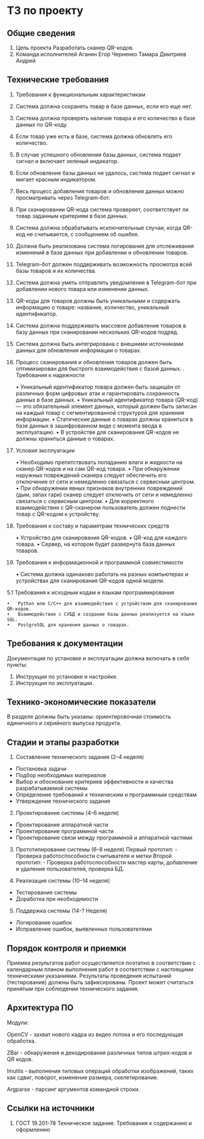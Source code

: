 # ТЗ по проекту

## Общие сведения

1. Цель проекта
Разработать сканер QR-кодов.
2. Команда исполнителей
Аганин Егор 
Черненко Тамара
Дмитриев Андрей
## Технические требования

1. Требования к функциональным характеристикам
1. Система должна сохранять товар в базе данных, если его еще нет.
2. Система должна проверять наличие товара и его количество в базе данных по QR-коду.
3. Если товар уже есть в базе, система должна обновлять его количество.
4. В случае успешного обновления базы данных, система подает сигнал и включает зеленый индикатор.
5. Если обновление базы данных не удалось, система подает сигнал и мигает красным индикатором.
6. Весь процесс добавления товаров и обновления данных можно просматривать через Telegram-бот.
7. При сканировании QR-кода система проверяет, соответствует ли товар заданным критериям в базе данных.
8. Система должна обрабатывать исключительные случаи, когда QR-код не считывается, с сообщением об ошибке.
9. Должна быть реализована система логирования для отслеживания изменений в базе данных при добавлении и обновлении товаров.
10. Telegram-бот должен поддерживать возможность просмотра всей базы товаров и их количества.
11. Система должна уметь отправлять уведомления в Telegram-бот при добавлении нового товара или изменении данных.
12. QR-коды для товаров должны быть уникальными и содержать информацию о товаре: название, количество, уникальный идентификатор.
13. Система должна поддерживать массовое добавление товаров в базу данных при сканировании нескольких QR-кодов подряд.
14. Система должна быть интегрирована с внешними источниками данных для обновления информации о товарах.
15. Процесс сканирования и обновления товаров должен быть оптимизирован для быстрого взаимодействия с базой данных.
. Требования к надежности

	•	Уникальный идентификатор товара должен быть защищён от различных форм цифровых атак и гарантировать сохранность данных в базе данных.
	•	Уникальный идентификатор товара (QR-код) — это обязательный элемент данных, который должен быть записан на каждый товар с сегментированной структурой для хранения информации.
	•	Статические данные о товарах должны храниться в базе данных в зашифрованном виде с момента ввода в эксплуатацию.
	•	В устройстве для сканирования QR-кодов не должны храниться данные о товарах.

3. Условия эксплуатации

	•	Необходимо препятствовать попаданию влаги и жидкости на сканер QR-кодов и на сам QR-код товара.
	•	При обнаружении наружных повреждений сканера следует обеспечить его отключение от сети и немедленно связаться с сервисным центром.
	•	При обнаружении явных признаков внутренних повреждений (дым, запах гари) сканер следует отключить от сети и немедленно связаться с сервисным центром.
	•	Для корректного взаимодействия с QR-сканером пользователь должен поднести товар с QR-кодом к устройству.

4. Требования к составу и параметрам технических средств

	•	Устройство для сканирования QR-кодов.
	•	QR-код для каждого товара.
	•	Сервер, на котором будет развернута база данных товаров.

5. Требования к информационной и программной совместимости

	•	Система должна одинаково работать на разных компьютерах и устройствах для сканирования QR-кодов одной модели.

5.1 Требования к исходным кодам и языкам программирования

	•	Python или C/C++ для взаимодействия с устройством для сканирования QR-кодов.
	•	Взаимодействие с СУБД и создание базы данных реализуется на языке SQL.
	•	PostgreSQL для хранения данных о товарах.

## Требования к документации

Документация по установке и эксплуатации должна включать в себя пункты:
1.	Инструкция по установке и настройке.
2.	Инструкция по эксплуатации.

## Технико-экономические показатели

В разделе должны быть указаны: ориентировочная стоимость единичного и серийного выпуска продукта.

## Cтадии и этапы разработки

1. Составление технического задания (2–4 неделя)
- Постановка задачи 
- Подбор необходимых материалов
- Выбор и обоснование критериев эффективности и качества разрабатываемой системы 
- Определение требований к техническим и программным средствам
- Утверждение технического задания

2. Проектирование системы (4–6 неделя)
- Проектирование аппаратной части
- Проектирование программной части
- Проектирование связи между программной и аппаратной частями

3. Прототипирование системы (6–8 неделя)
Первый прототип: - Проверка работоспособности считывателя и метки
Второй прототип: - Проверка работоспособности мастер карты, добавление и удаление пользователей, проверка БД.

4. Реализация системы (10–14 неделя)
- Тестирование системы
- Доработка при необходимости

5. Поддержка системы (14-? Неделя)
- Логирование ошибок 
- Исправление ошибок, выявленных пользователями
## Порядок контроля и приемки

Приемка результатов работ осуществляется поэтапно в соответствии с календарным планом выполнения работ в соответствии с настоящими техническими указаниями. Результаты проведения испытаний (тестирования) должны быть зафиксированы. Проект может считаться принятым при соблюдении технического задания.

## Архитектура ПО
Модули:

OpenCV - захват нового кадра из видео потока и его последующая обработка.

ZBar - обнаружения и декодирования различных типов штрих-кодов и QR кодов.

Imutils - выполнения типовых операций обработки изображений, таких как сдвиг, поворот, изменение размера, скелетирование.

Argparse - парсинг аргументов командной строки.

## Ссылки на источники

1. ГОСТ 19.201-78 Техническое задание. Требования к содержанию и оформлению
